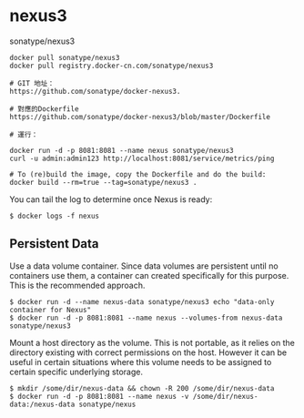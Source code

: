 # nexus3

sonatype/nexus3
```
docker pull sonatype/nexus3
docker pull registry.docker-cn.com/sonatype/nexus3
```

```
# GIT 地址：
https://github.com/sonatype/docker-nexus3.

# 對應的Dockerfile
https://github.com/sonatype/docker-nexus3/blob/master/Dockerfile

# 運行：

docker run -d -p 8081:8081 --name nexus sonatype/nexus3
curl -u admin:admin123 http://localhost:8081/service/metrics/ping

# To (re)build the image, copy the Dockerfile and do the build:
docker build --rm=true --tag=sonatype/nexus3 .
```

You can tail the log to determine once Nexus is ready: 

```
$ docker logs -f nexus
```

## Persistent Data

Use a data volume container. Since data volumes are persistent until no containers use them, a container can created specifically for this purpose. This is the recommended approach.

```
$ docker run -d --name nexus-data sonatype/nexus3 echo "data-only container for Nexus"
$ docker run -d -p 8081:8081 --name nexus --volumes-from nexus-data sonatype/nexus3
```
Mount a host directory as the volume. This is not portable, as it relies on the directory existing with correct permissions on the host. However it can be useful in certain situations where this volume needs to be assigned to certain specific underlying storage.
```
$ mkdir /some/dir/nexus-data && chown -R 200 /some/dir/nexus-data
$ docker run -d -p 8081:8081 --name nexus -v /some/dir/nexus-data:/nexus-data sonatype/nexus
```
